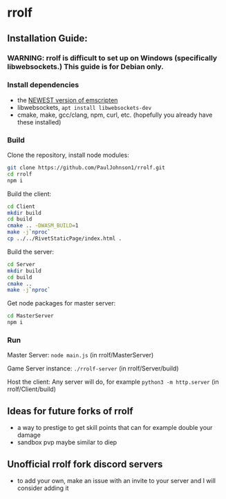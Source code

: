 # rrolf
## Installation Guide: 

### WARNING: rrolf is difficult to set up on Windows (specifically libwebsockets.) This guide is for Debian only.
### Install dependencies
- the [NEWEST version of emscripten](https://emscripten.org/docs/getting_started/downloads.html)
- libwebsockets, ``apt install libwebsockets-dev``
- cmake, make, gcc/clang, npm, curl, etc. (hopefully you already have these installed)

### Build
Clone the repository, install node modules:

```sh
git clone https://github.com/PaulJohnson1/rrolf.git
cd rrolf
npm i
```

Build the client:

```sh
cd Client
mkdir build
cd build
cmake .. -DWASM_BUILD=1
make -j`nproc`
cp ../../RivetStaticPage/index.html .
```

Build the server:
```sh
cd Server
mkdir build
cd build
cmake ..
make -j`nproc`
```

Get node packages for master server:
```sh
cd MasterServer
npm i
```
### Run

Master Server: ``node main.js`` (in rrolf/MasterServer)

Game Server instance: ``./rrolf-server`` (in rrolf/Server/build)

Host the client: Any server will do, for example ``python3 -m http.server`` (in rrolf/Client/build)

## Ideas for future forks of rrolf
- a way to prestige to get skill points that can for example double your damage
- sandbox pvp maybe similar to diep

## Unofficial rrolf fork discord servers
- to add your own, make an issue with an invite to your server and I will consider adding it